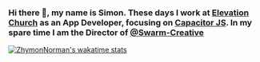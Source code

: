 ### Hi there 👋, my name is Simon. These days I work at [Elevation Church](https://elevationchurch.org) as an App Developer, focusing on [Capacitor JS](https://capacitorjs.com/). In my spare time I am the Director of [@Swarm-Creative](https://github.com/Swarm-Creative)

<!--
**ZhymonNorman/ZhymonNorman** is a ✨ _special_ ✨ repository because its `README.md` (this file) appears on your GitHub profile.

Here are some ideas to get you started:

- 🔭 I’m currently working on ...
- 🌱 I’m currently learning ...
- 👯 I’m looking to collaborate on ...
- 🤔 I’m looking for help with ...
- 💬 Ask me about ...
- 📫 How to reach me: ...
- 😄 Pronouns: ...
- ⚡ Fun fact: ...
-->

[![ZhymonNorman's wakatime stats](https://github-readme-stats.vercel.app/api/wakatime?username=ZhymonNorman)](https://github.com/anuraghazra/github-readme-stats)
